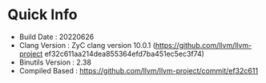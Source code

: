 # Quick Info
* Build Date : 20220626
* Clang Version : ZyC clang version 10.0.1 (https://github.com/llvm/llvm-project ef32c611aa214dea855364efd7ba451ec5ec3f74)
* Binutils Version : 2.38
* Compiled Based : https://github.com/llvm/llvm-project/commit/ef32c611

